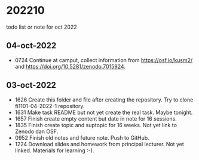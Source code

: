 # 202210
todo list or note for oct 2022


## 04-oct-2022
+ 0724 Continue at camput, collect information from https://osf.io/kusm2/ and https://doi.org/10.5281/zenodo.7015924.


## 03-oct-2022
+ 1626 Create this folder and file after creating the repository. Try to clone fi1101-04-2022-1 repository.
+ 1631 Make task README but not yet create the real task. Maybe tonight.
+ 1657 Finish create empty content but date in note for 16 sessions.
+ 1835 Finish create topic and suptopic for 16 weeks. Not yet link to Zenodo dan OSF.
+ 0952 Finish old notes and future note. Push to GitHub.
+ 1224 Download slides and homework from principal lecturer. Not yet linked. Materials for learning :-).